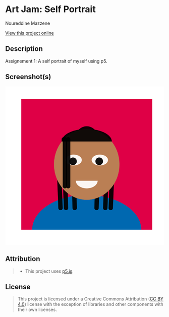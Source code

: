 # Art Jam: Self Portrait

Noureddine Mazzene

[View this project online](https://rocmazz.github.io/cart253/topics/art-jam/)

## Description

Assignement 1:
A self portrait of myself using p5.

## Screenshot(s)


![Image of the assignement](assets/images/Screenshot.png)

## Attribution



> - This project uses [p5.js](https://p5js.org).

## License


> This project is licensed under a Creative Commons Attribution ([CC BY 4.0](https://creativecommons.org/licenses/by/4.0/deed.en)) license with the exception of libraries and other components with their own licenses.